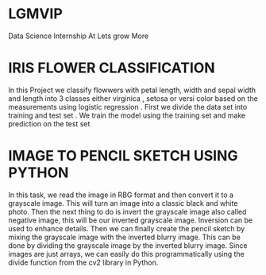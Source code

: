 # LGMVIP
Data Science Internship At Lets grow More 

# IRIS FLOWER CLASSIFICATION

In this Project we classify flowwers with petal length, width and sepal width and length into 3 classes either
virginica , setosa or versi color based on the measurements using logistic regression .  First we divide the data set into training and test set .  We train the model using the training set and make prediction on the test set

# IMAGE TO PENCIL SKETCH USING PYTHON

In this task, we  read the image in RBG format and then convert it to a grayscale image. This will turn an image into a classic black and white photo. Then the next thing to do is invert the grayscale image also called negative image, this will be our inverted grayscale image. Inversion can be used to enhance details. Then we can finally create the pencil sketch by mixing the grayscale image with the inverted blurry image. This can be done by dividing the grayscale image by the inverted blurry image. Since images are just arrays, we can easily do this programmatically using the divide function from the cv2 library in Python.
